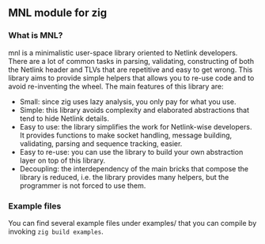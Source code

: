 ## MNL module for zig

### What is MNL?
mnl is a minimalistic user-space library oriented to Netlink developers.
There are a lot of common tasks in parsing, validating, constructing of
both the Netlink header and TLVs that are repetitive and easy to get wrong.
This library aims to provide simple helpers that allows you to re-use code
and to avoid re-inventing the wheel. The main features of this library are:

- Small: since zig uses lazy analysis, you only pay for what you use.
- Simple: this library avoids complexity and elaborated abstractions that
tend to hide Netlink details.
- Easy to use: the library simplifies the work for Netlink-wise developers.
It provides functions to make socket handling, message building, validating,
parsing and sequence tracking, easier.
- Easy to re-use: you can use the library to build your own abstraction layer
on top of this library.
- Decoupling: the interdependency of the main bricks that compose the library
is reduced, i.e. the library provides many helpers, but the programmer is not
forced to use them.

### Example files
You can find several example files under examples/ that you can compile by
invoking `zig build examples`.
